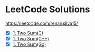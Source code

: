 # LeetCode Solutions

https://leetcode.com/renansilva15/

- [x] [1. Two Sum(C)](https://github.com/renansilva15/leetcode-solutions/blob/master/1_two_sum.c)
- [x] [1. Two Sum(C++)](https://github.com/renansilva15/leetcode-solutions/blob/master/1_two_sum.cpp)
- [x] [1. Two Sum(Go)](https://github.com/renansilva15/leetcode-solutions/blob/master/1_two_sum.go)
